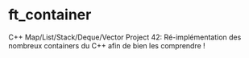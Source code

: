 # ft_container
C++ Map/List/Stack/Deque/Vector
Project 42: Ré-implémentation des nombreux containers du C++ afin de bien les comprendre !
